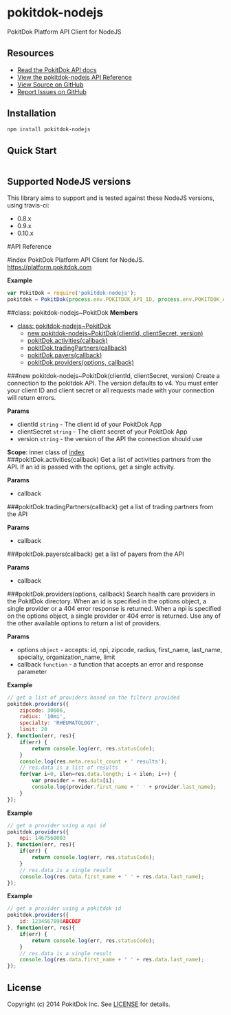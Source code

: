 pokitdok-nodejs
=============

PokitDok Platform API Client for NodeJS

## Resources
* [Read the PokitDok API docs][apidocs]
* [View the pokitdok-nodejs API Reference](#PokitDok)
* [View Source on GitHub][code]
* [Report Issues on GitHub][issues]

[apidocs]: https://platform.pokitdok.com/documentation/v4#/
[code]: https://github.com/PokitDok/pokitdok-nodejs
[issues]: https://github.com/PokitDok/pokitdok-nodejs/issues

## Installation
```bash
npm install pokitdok-nodejs
```

## Quick Start
```javascript
```

## Supported NodeJS versions
This library aims to support and is tested against these NodeJS versions, 
using travis-ci:

* 0.8.x
* 0.9.x
* 0.10.x

#API Reference

<a name="module_index"></a>
#index
PokitDok Platform API Client for NodeJS. https://platform.pokitdok.com

**Example**  
```js
var PokitDok = require('pokitdok-nodejs');
pokitdok = PokitDok(process.env.POKITDOK_API_ID, process.env.POKITDOK_API_SECRET);
```

<a name="module_index..PokitDok"></a>
##class: pokitdok-nodejs~PokitDok
**Members**

* [class: pokitdok-nodejs~PokitDok](#module_index..PokitDok)
  * [new pokitdok-nodejs~PokitDok(clientId, clientSecret, version)](#new_module_index..PokitDok)
  * [pokitDok.activities(callback)](#module_index..PokitDok#activities)
  * [pokitDok.tradingPartners(callback)](#module_index..PokitDok#tradingPartners)
  * [pokitDok.payers(callback)](#module_index..PokitDok#payers)
  * [pokitDok.providers(options, callback)](#module_index..PokitDok#providers)

<a name="new_module_index..PokitDok"></a>
###new pokitdok-nodejs~PokitDok(clientId, clientSecret, version)
Create a connection to the pokitdok API. The version defaults to v4. You must enter your client ID and client secret
or all requests made with your connection will return errors.

**Params**

- clientId `string` - The client id of your PokitDok App
- clientSecret `string` - The client secret of your PokitDok App
- version `string` - the version of the API the connection should use

**Scope**: inner class of [index](#module_index)  
<a name="module_index..PokitDok#activities"></a>
###pokitDok.activities(callback)
Get a list of activities partners from the API. If an id is passed with the options, get a single activity.

**Params**

- callback 

<a name="module_index..PokitDok#tradingPartners"></a>
###pokitDok.tradingPartners(callback)
get a list of trading partners from the API

**Params**

- callback 

<a name="module_index..PokitDok#payers"></a>
###pokitDok.payers(callback)
get a list of payers from the API

**Params**

- callback 

<a name="module_index..PokitDok#providers"></a>
###pokitDok.providers(options, callback)
Search health care providers in the PokitDok directory. When an id is specified in the options object, a single
provider or a 404 error response is returned.  When a npi is specified on the options object, a single provider or
404 error is returned. Use any of the other available options to return a list of providers.

**Params**

- options `object` - accepts: id, npi, zipcode, radius, first_name, last_name, specialty, organization_name, limit
- callback `function` - a function that accepts an error and response parameter

**Example**  
```js
// get a list of providers based on the filters provided
pokitdok.providers({
    zipcode: 30606,
    radius: '10mi',
    specialty: 'RHEUMATOLOGY',
    limit: 20
}, function(err, res){
    if(err) {
        return console.log(err, res.statusCode);
    }
    console.log(res.meta.result_count + ' results');
    // res.data is a list of results
    for(var i=0, ilen=res.data.length; i < ilen; i++) {
        var provider = res.data[i];
        console.log(provider.first_name + ' ' + provider.last_name);
    }
});
```

**Example**  
```js
// get a provider using a npi id
pokitdok.providers({
    npi: 1467560003
}, function(err, res){
    if(err) {
        return console.log(err, res.statusCode);
    }
    // res.data is a single result
    console.log(res.data.first_name + ' ' + res.data.last_name);
});
```

**Example**  
```js
// get a provider using a pokitdok id
pokitdok.providers({
    id: 1234567890ABCDEF
}, function(err, res){
    if(err) {
        return console.log(err, res.statusCode);
    }
    // res.data is a single result
    console.log(res.data.first_name + ' ' + res.data.last_name);
});
```




## License
Copyright (c) 2014 PokitDok Inc. See [LICENSE][] for details.

[license]: LICENSE.txt